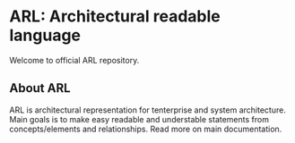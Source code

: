 # ARL: Architectural readable language


Welcome to official ARL repository.

## About ARL

ARL is architectural representation for tenterprise and system architecture. Main goals is to make easy readable and understable statements from concepts/elements and relationships. Read more on main documentation.